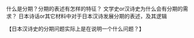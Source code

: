 
什么是分期？分期的表述有怎样的特征？
文学史or汉诗史为什么会有分期的需求？
日本诗话or其它材料中对于日本汉诗发展分期的表述，及其逻辑


【日本汉诗史的分期问题实际上是在说明一个什么问题？】


